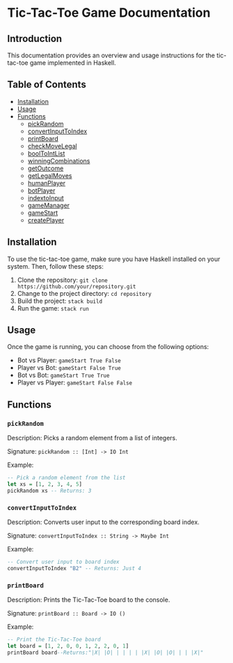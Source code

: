 # Tic-Tac-Toe Game Documentation

## Introduction
This documentation provides an overview and usage instructions for the tic-tac-toe game implemented in Haskell.

## Table of Contents
- [Installation](#installation)
- [Usage](#usage)
- [Functions](#functions)
  - [pickRandom](#pickrandom)
  - [convertInputToIndex](#convertinputtoindex)
  - [printBoard](#printboard)
  - [checkMoveLegal](#checkmovelegal)
  - [boolToIntList](#booltointlist)
  - [winningCombinations](#winningcombinations)
  - [getOutcome](#getoutcome)
  - [getLegalMoves](#getlegalmoves)
  - [humanPlayer](#humanplayer)
  - [botPlayer](#botplayer)
  - [indextoInput](#indextoinput)
  - [gameManager](#gamemanager)
  - [gameStart](#gamestart)
  - [createPlayer](#createplayer)

## Installation
To use the tic-tac-toe game, make sure you have Haskell installed on your system. Then, follow these steps:
1. Clone the repository: `git clone https://github.com/your/repository.git`
2. Change to the project directory: `cd repository`
3. Build the project: `stack build`
4. Run the game: `stack run`

## Usage
Once the game is running, you can choose from the following options:
- Bot vs Player: `gameStart True False`
- Player vs Bot: `gameStart False True`
- Bot vs Bot: `gameStart True True`
- Player vs Player: `gameStart False False`

## Functions

### `pickRandom`
Description: Picks a random element from a list of integers.

Signature: `pickRandom :: [Int] -> IO Int`

Example:
```haskell
-- Pick a random element from the list
let xs = [1, 2, 3, 4, 5]
pickRandom xs -- Returns: 3
```
### `convertInputToIndex`
Description: Converts user input to the corresponding board index.

Signature: `convertInputToIndex :: String -> Maybe Int`

Example:
```haskell
-- Convert user input to board index
convertInputToIndex "B2" -- Returns: Just 4
```
### `printBoard`

Description: Prints the Tic-Tac-Toe board to the console.

Signature: `printBoard :: Board -> IO ()`

Example:
```haskell
-- Print the Tic-Tac-Toe board
let board = [1, 2, 0, 0, 1, 2, 2, 0, 1]
printBoard board--Returns:"|X| |O| | | | | |X| |O| |O| | | |X|"
```
